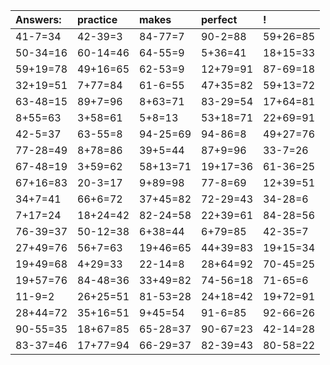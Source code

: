 | Answers: | practice | makes | perfect | ! |
| :--- | :--- | :--- | :--- | :--- |
| 41-7=34 | 42-39=3 | 84-77=7 | 90-2=88 | 59+26=85 | 
| 50-34=16 | 60-14=46 | 64-55=9 | 5+36=41 | 18+15=33 | 
| 59+19=78 | 49+16=65 | 62-53=9 | 12+79=91 | 87-69=18 | 
| 32+19=51 | 7+77=84 | 61-6=55 | 47+35=82 | 59+13=72 | 
| 63-48=15 | 89+7=96 | 8+63=71 | 83-29=54 | 17+64=81 | 
| 8+55=63 | 3+58=61 | 5+8=13 | 53+18=71 | 22+69=91 | 
| 42-5=37 | 63-55=8 | 94-25=69 | 94-86=8 | 49+27=76 | 
| 77-28=49 | 8+78=86 | 39+5=44 | 87+9=96 | 33-7=26 | 
| 67-48=19 | 3+59=62 | 58+13=71 | 19+17=36 | 61-36=25 | 
| 67+16=83 | 20-3=17 | 9+89=98 | 77-8=69 | 12+39=51 | 
| 34+7=41 | 66+6=72 | 37+45=82 | 72-29=43 | 34-28=6 | 
| 7+17=24 | 18+24=42 | 82-24=58 | 22+39=61 | 84-28=56 | 
| 76-39=37 | 50-12=38 | 6+38=44 | 6+79=85 | 42-35=7 | 
| 27+49=76 | 56+7=63 | 19+46=65 | 44+39=83 | 19+15=34 | 
| 19+49=68 | 4+29=33 | 22-14=8 | 28+64=92 | 70-45=25 | 
| 19+57=76 | 84-48=36 | 33+49=82 | 74-56=18 | 71-65=6 | 
| 11-9=2 | 26+25=51 | 81-53=28 | 24+18=42 | 19+72=91 | 
| 28+44=72 | 35+16=51 | 9+45=54 | 91-6=85 | 92-66=26 | 
| 90-55=35 | 18+67=85 | 65-28=37 | 90-67=23 | 42-14=28 | 
| 83-37=46 | 17+77=94 | 66-29=37 | 82-39=43 | 80-58=22 | 
